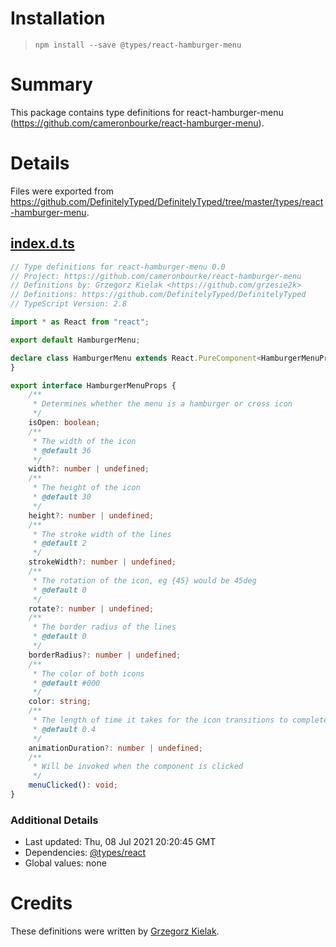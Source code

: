 # Installation
> `npm install --save @types/react-hamburger-menu`

# Summary
This package contains type definitions for react-hamburger-menu (https://github.com/cameronbourke/react-hamburger-menu).

# Details
Files were exported from https://github.com/DefinitelyTyped/DefinitelyTyped/tree/master/types/react-hamburger-menu.
## [index.d.ts](https://github.com/DefinitelyTyped/DefinitelyTyped/tree/master/types/react-hamburger-menu/index.d.ts)
````ts
// Type definitions for react-hamburger-menu 0.0
// Project: https://github.com/cameronbourke/react-hamburger-menu
// Definitions by: Grzegorz Kielak <https://github.com/grzesie2k>
// Definitions: https://github.com/DefinitelyTyped/DefinitelyTyped
// TypeScript Version: 2.8

import * as React from "react";

export default HamburgerMenu;

declare class HamburgerMenu extends React.PureComponent<HamburgerMenuProps> {
}

export interface HamburgerMenuProps {
    /**
     * Determines whether the menu is a hamburger or cross icon
     */
    isOpen: boolean;
    /**
     * The width of the icon
     * @default 36
     */
    width?: number | undefined;
    /**
     * The height of the icon
     * @default 30
     */
    height?: number | undefined;
    /**
     * The stroke width of the lines
     * @default 2
     */
    strokeWidth?: number | undefined;
    /**
     * The rotation of the icon, eg {45} would be 45deg
     * @default 0
     */
    rotate?: number | undefined;
    /**
     * The border radius of the lines
     * @default 0
     */
    borderRadius?: number | undefined;
    /**
     * The color of both icons
     * @default #000
     */
    color: string;
    /**
     * The length of time it takes for the icon transitions to complete.
     * @default 0.4
     */
    animationDuration?: number | undefined;
    /**
     * Will be invoked when the component is clicked
     */
    menuClicked(): void;
}

````

### Additional Details
 * Last updated: Thu, 08 Jul 2021 20:20:45 GMT
 * Dependencies: [@types/react](https://npmjs.com/package/@types/react)
 * Global values: none

# Credits
These definitions were written by [Grzegorz Kielak](https://github.com/grzesie2k).
